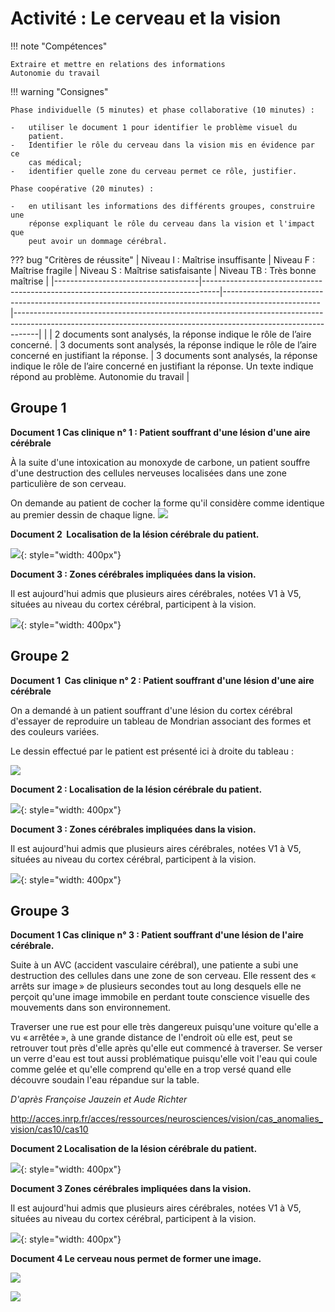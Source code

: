 # Activité : Le cerveau et la vision

!!! note "Compétences"

    Extraire et mettre en relations des informations   
    Autonomie du travail

!!! warning "Consignes"

    Phase individuelle (5 minutes) et phase collaborative (10 minutes) :

    -   utiliser le document 1 pour identifier le problème visuel du
        patient.
    -   Identifier le rôle du cerveau dans la vision mis en évidence par ce
        cas médical;
    -   identifier quelle zone du cerveau permet ce rôle, justifier.

    Phase coopérative (20 minutes) :

    -   en utilisant les informations des différents groupes, construire une
        réponse expliquant le rôle du cerveau dans la vision et l'impact que
        peut avoir un dommage cérébral.

??? bug "Critères de réussite"
    |  			Niveau 			I : Maîtrise insuffisante 		 |  			Niveau 			F : Maîtrise fragile 		                                                    |  			Niveau 			S : Maîtrise satisfaisante 		                                                                  |  			Niveau 			TB : Très bonne maîtrise 		                                                                                                                                |
    |------------------------------------|----------------------------------------------------------------------------------|------------------------------------------------------------------------------------------------------|------------------------------------------------------------------------------------------------------------------------------------------------------------------|
    |  			   			 		                              |  			2 			documents sont analysés, la réponse indique le rôle de l’aire 			concerné.     			 		 |  			3 			documents sont analysés, la réponse indique le rôle de l’aire 			concerné en justifiant la réponse. 		 |  			3 			documents sont analysés, la réponse indique le rôle de l’aire 			concerné en justifiant la réponse.  Un texte indique répond 			au problème.  Autonomie du travail 		 |




## Groupe 1


**Document 1 Cas clinique n° 1 : Patient souffrant d'une lésion d'une aire cérébrale**

À la suite d'une intoxication au monoxyde de carbone, un patient souffre
d'une destruction des cellules nerveuses localisées dans une zone
particulière de son cerveau.

On demande au patient de cocher la forme qu'il considère comme identique
au premier dessin de chaque ligne.
![](Pictures/testRecoForme.jpg)
    


**Document 2  Localisation de la lésion cérébrale du patient.**

![](Pictures/lesionPatient1.png){: style="width: 400px"}

**Document 3 : Zones cérébrales impliquées dans la vision.**

Il est aujourd'hui admis que plusieurs aires cérébrales, notées V1 à V5,
situées au niveau du cortex cérébral, participent à la vision.

![](Pictures/zonesVision.jpg){: style="width: 400px"}



## Groupe 2


**Document 1  Cas clinique n° 2 : Patient souffrant d'une lésion d'une aire cérébrale**

On a demandé à un patient souffrant d'une lésion du cortex cérébral d'essayer de reproduire un tableau de Mondrian associant des formes et des couleurs variées.

Le dessin effectué par le patient est présenté ici à droite du tableau :

![](Pictures/tableauPatientLesioNCerebrale.jpg)

**Document 2 : Localisation de la lésion cérébrale du patient.**

![](Pictures/lesionPatient2.png){: style="width: 400px"}

**Document 3 : Zones cérébrales impliquées dans la vision.**

Il est aujourd'hui admis que plusieurs aires cérébrales, notées V1 à V5, situées au niveau du cortex cérébral, participent à la vision.

![](Pictures/zonesVision.jpg){: style="width: 400px"}



## Groupe 3

**Document 1 Cas clinique n° 3 : Patient souffrant d'une lésion de l'aire cérébrale.**

Suite à un AVC (accident vasculaire cérébral), une patiente a subi une destruction des cellules dans une zone de son cerveau. Elle ressent des « arrêts sur image » de plusieurs secondes tout au long desquels elle ne perçoit qu'une image immobile en perdant toute conscience visuelle des mouvements dans son environnement.

Traverser une rue est pour elle très dangereux puisqu'une voiture qu'elle a vu « arrêtée », à une grande distance de l'endroit où elle est, peut se retrouver tout près d'elle après qu'elle eut commencé à traverser. Se verser un verre d'eau est tout aussi problématique puisqu'elle voit l'eau qui coule comme gelée et qu'elle comprend qu'elle en a trop versé quand elle découvre soudain l'eau répandue sur la table.

*D'après Françoise Jauzein et Aude Richter*

http://acces.inrp.fr/acces/ressources/neurosciences/vision/cas_anomalies_vision/cas10/cas10


**Document 2 Localisation de la lésion cérébrale du patient.**

![](Pictures/lesionPatient3.png){: style="width: 400px"}

**Document 3 Zones cérébrales impliquées dans la vision.**

Il est aujourd'hui admis que plusieurs aires cérébrales, notées V1 à V5,
situées au niveau du cortex cérébral, participent à la vision.

![](Pictures/zonesVision.jpg){: style="width: 400px"}



**Document 4 Le cerveau nous permet de former une image.**

![](Pictures/integrationVision.png)

![](Pictures/anomalieCourleurs.jpg)